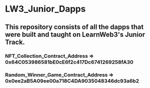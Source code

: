 # LW3_Junior_Dapps

## This repository consists of all the dapps that were built and taught on LearnWeb3's Junior Track.
### NFT_Collection_Contract_Address => 0x64C053986581bE0cE6f2c417Dc6741269258fA30

### Random_Winner_Game_Contract_Address => 0x0ee2aB5A09ee00a718C4DA9035048346dc93a6b2